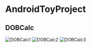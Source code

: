 # AndroidToyProject

## DOBCalc
![DOBCalc1](https://user-images.githubusercontent.com/80109656/200171638-6e5c58f0-93ba-4435-bd5d-8fa8df0eee71.PNG)
![DOBCalc2](https://user-images.githubusercontent.com/80109656/200171710-de9630a1-24d5-45b8-84bf-bec65b85be0f.PNG)
![DOBCalc3](https://user-images.githubusercontent.com/80109656/200171711-4cc8af32-382e-49e4-8d74-729b1c7bb28e.PNG)

